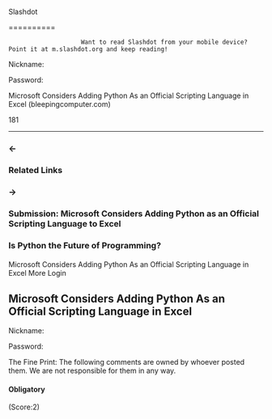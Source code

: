 
Slashdot

==========


					
						
						Want to read Slashdot from your mobile device? Point it at m.slashdot.org and keep reading!
					
				


Nickname:




Password:




 Microsoft Considers Adding Python As an Official Scripting Language in Excel  (bleepingcomputer.com) 


181

--------------------------------------------------------------------------------------------------------------

### ←

### Related Links

### →

### Submission: Microsoft Considers Adding Python as an Official Scripting Language to Excel

### Is Python the Future of Programming?

#### 
Microsoft Considers Adding Python As an Official Scripting Language in Excel
 More
Login


Microsoft Considers Adding Python As an Official Scripting Language in Excel
----------------------------------------------------------------------------


Nickname:




Password:




The Fine Print: The following comments are owned by whoever posted them.  We are not responsible for them in any way.


#### Obligatory
 (Score:2)